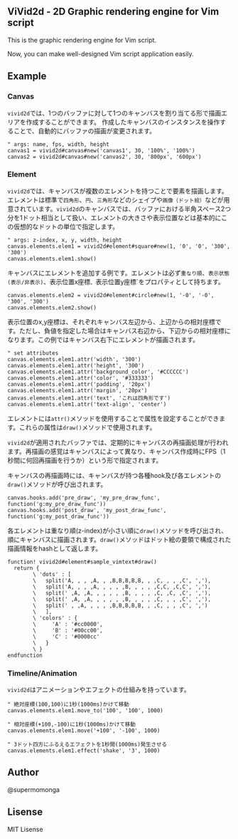 ## ViVid2d - 2D Graphic rendering engine for Vim script

This is the graphic rendering engine for Vim script.

Now, you can make well-designed Vim script application easily.

## Example

### Canvas

`vivid2d`では、1つのバッファに対して1つのキャンバスを割り当てる形で描画エリアを作成することができます。
作成したキャンバスのインスタンスを操作することで、自動的にバッファの描画が変更されます。

```vim
" args: name, fps, width, height
canvas1 = vivid2d#canvas#new('canvas1', 30, '100%', '100%')
canvas2 = vivid2d#canvas#new('canvas2', 30, '800px', '600px')
```

### Element

`vivid2d`では、キャンバスが複数のエレメントを持つことで要素を描画します。エレメントは標準で`四角形`、`円`、`三角形`などのシェイプや`画像（ドット絵）`などが用意されています。`vivid2d`のキャンバスでは、バッファにおける半角スペース2つ分を1ドット相当として扱い、エレメントの大きさや表示位置などは基本的にこの仮想的なドットの単位で指定します。

```vim
" args: z-index, x, y, width, height
canvas.elements.elem1 = vivid2d#element#square#new(1, '0', '0', '300', '300')
canvas.elements.elem1.show()
```

キャンバスにエレメントを追加する例です。エレメントは必ず`重なり順`、`表示状態(表示/非表示)`、表示位置x座標`、`表示位置y座標`をプロパティとして持ちます。



```vim
canvas.elements.elem2 = vivid2d#element#circle#new(1, '-0', '-0', '300', '300')
canvas.elements.elem2.show()
```

表示位置のx,y座標は、それぞれキャンバス左辺から、上辺からの相対座標です。ただし、負値を指定した場合はキャンバス右辺から、下辺からの相対座標になります。この例ではキャンバス右下にエレメントが描画されます。


```vim
" set attributes
canvas.elements.elem1.attr('width', '300')
canvas.elements.elem1.attr('height', '300')
canvas.elements.elem1.attr('background_color', '#CCCCCC')
canvas.elements.elem1.attr('color', '#333333')
canvas.elements.elem1.attr('padding', '20px')
canvas.elements.elem1.attr('margin', '20px')
canvas.elements.elem1.attr('text', 'これは四角形です')
canvas.elements.elem1.attr('text-align', 'center')
```

エレメントには`attr()`メソッドを使用することで属性を設定することができます。これらの属性は`draw()`メソッドで使用されます。




`vivid2d`が適用されたバッファでは、定期的にキャンバスの再描画処理が行われます。再描画の感覚はキャンバスによって異なり、キャンバス作成時にFPS（1秒間に何回再描画を行うか）という形で指定されます。

キャンバスの再描画時には、キャンバスが持つ各種hook及び各エレメントの`draw()`メソッドが呼び出されます。

```vim
canvas.hooks.add('pre_draw', 'my_pre_draw_func', function('g:my_pre_draw_func'))
canvas.hooks.add('post_draw', 'my_post_draw_func', function('g:my_post_draw_func'))
```

各エレメントは重なり順(z-index)が小さい順に`draw()`メソッドを呼び出され、順にキャンバスに描画されます。`draw()`メソッドはドット絵の要領で構成された描画情報をhashとして返します。

```vim
function! vivid2d#element#sample_vimtext#draw()
  return {
        \ 'dots' : [
        \   split('A, , , ,A, , ,B,B,B,B,B, , ,C, , , ,C', ','),
        \   split('A, , , ,A, , , , ,B, , , , ,C,C, ,C,C', ','),
        \   split(' ,A, ,A, , , , , ,B, , , , ,C, ,C, ,C', ','),
        \   split(' ,A, ,A, , , , , ,B, , , , ,C, , , ,C', ','),
        \   split(' , ,A, , , , ,B,B,B,B,B, , ,C, , , ,C', ',')
        \   ],
        \ 'colors' : {
        \     'A' : '#cc0000',
        \     'B' : '#00cc00',
        \     'C' : '#0000cc'
        \   }
        \ }
endfunction
```

### Timeline/Animation

`vivid2d`はアニメーションやエフェクトの仕組みを持っています。

```vim
" 絶対座標(100,100)に1秒(1000ms)かけて移動
canvas.elements.elem1.move_to('100', '100', 1000)
```

```vim
" 相対座標(+100,-100)に1秒(1000ms)かけて移動
canvas.elements.elem1.move('+100', '-100', 1000)
```

```vim
" 3ドット四方にふるえるエフェクトを1秒間(1000ms)発生させる
canvas.elements.elem1.effect('shake', '3', 1000)
```



## Author

@supermomonga


## Lisense

MIT Lisense
